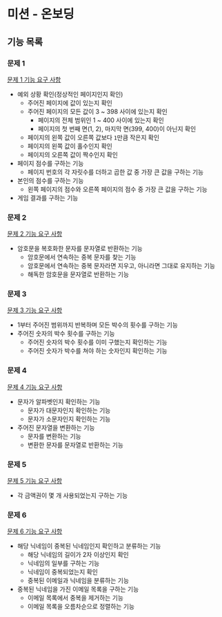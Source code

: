 # 미션 - 온보딩

## 기능 목록

### 문제 1

[문제 1 기능 요구 사항](./docs/PROBLEM1.md)

- 예외 상황 확인(정상적인 페이지인지 확인)
    - 주어진 페이지에 값이 있는지 확인
    - 주어진 페이지의 모든 값이 3 ~ 398 사이에 있는지 확인
      - 페이지의 전체 범위인 1 ~ 400 사이에 있는지 확인
      - 페이지의 첫 번째 면(1, 2), 마지막 면(399, 400)이 아닌지 확인
    - 페이지의 왼쪽 값이 오른쪽 값보다 `1`만큼 작은지 확인
    - 페이지의 왼쪽 값이 홀수인지 확인
    - 페이지의 오른쪽 값이 짝수인지 확인
- 페이지 점수를 구하는 기능
  - 페이지 번호의 각 자릿수를 더하고 곱한 값 중 가장 큰 값을 구하는 기능
- 본인의 점수를 구하는 기능
  - 왼쪽 페이지의 점수와 오른쪽 페이지의 점수 중 가장 큰 값을 구하는 기능
- 게임 결과를 구하는 기능

### 문제 2

[문제 2 기능 요구 사항](./docs/PROBLEM2.md)

- 암호문을 복호화한 문자를 문자열로 반환하는 기능
    - 암호문에서 연속하는 중복 문자를 찾는 기능
    - 암호문에서 연속하는 중복 문자라면 지우고, 아니라면 그대로 유지하는 기능
    - 해독한 암호문을 문자열로 반환하는 기능

### 문제 3

[문제 3 기능 요구 사항](./docs/PROBLEM3.md)

- 1부터 주어진 범위까지 반복하며 모든 박수의 횟수를 구하는 기능
- 주어진 숫자의 박수 횟수를 구하는 기능
  - 주어진 숫자의 박수 횟수를 이미 구했는지 확인하는 기능
  - 주어진 숫자가 박수를 쳐야 하는 숫자인지 확인하는 기능

### 문제 4

[문제 4 기능 요구 사항](./docs/PROBLEM4.md)

- 문자가 알파벳인지 확인하는 기능
  - 문자가 대문자인지 확인하는 기능
  - 문자가 소문자인지 확인하는 기능
- 주어진 문자열을 변환하는 기능
  - 문자를 변환하는 기능
  - 변환한 문자를 문자열로 반환하는 기능

### 문제 5

[문제 5 기능 요구 사항](./docs/PROBLEM5.md)

- 각 금액권이 몇 개 사용되었는지 구하는 기능

### 문제 6

[문제 6 기능 요구 사항](./docs/PROBLEM6.md)

- 해당 닉네임이 중복된 닉네임인지 확인하고 분류하는 기능
  - 해당 닉네임의 길이가 2자 이상인지 확인
  - 닉네임의 일부를 구하는 기능
  - 닉네임이 중복되었는지 확인
  - 중복된 이메일과 닉네임을 분류하는 기능
- 중복된 닉네임을 가진 이메일 목록을 구하는 기능
  - 이메일 목록에서 중복을 제거하는 기능
  - 이메일 목록을 오름차순으로 정렬하는 기능